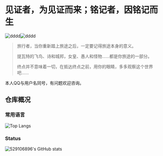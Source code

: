 # 见证者，为见证而来；铭记者，因铭记而生

 ![dddd](https://img.shields.io/badge/%E5%8E%9F%E7%A5%9EUID-208141029-green)![dddd](https://img.shields.io/badge/Dog%20Of-%E9%9B%B7%E7%94%B5%E5%B0%86%E5%86%9B-blueviolet)

> 旅行者，当你重新踏上旅途之后，一定要记得旅途本身的意义。 
>
> 提瓦特的飞鸟、诗和城邦，女皇、愚人和怪物……都是你旅途的一部分。 
>
> 终点并不意味着一切，在抵达终点之前，用你的眼睛，多多观察这个世界吧…… 

本人QQ与用户名同号，有问题欢迎咨询。

## 仓库概况

 ### 常用语言

 ![Top Langs](https://github-readme-stats.vercel.app/api/top-langs/?username=529106896)

### Status

 ![529106896's GitHub stats](https://github-readme-stats.vercel.app/api?username=529106896&show_icons=true&theme=tokyonight)
